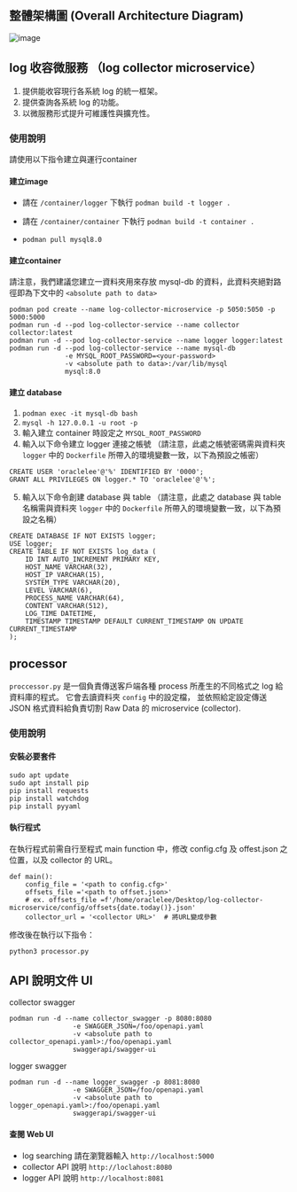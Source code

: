 ## 整體架構圖 (Overall Architecture Diagram)
![image](https://github.com/user-attachments/assets/37b8870d-2032-4425-b081-73c35eaa1a93)

## log 收容微服務 （log collector microservice）
1. 提供能收容現行各系統 log 的統一框架。
2. 提供查詢各系統 log 的功能。
3. 以微服務形式提升可維護性與擴充性。

### 使用說明

請使用以下指令建立與運行container

#### 建立image
- 請在 `/container/logger` 下執行 `podman build -t logger .`

- 請在 `/container/container` 下執行 `podman build -t container .`

- `podman pull mysql8.0`

#### 建立container
請注意，我們建議您建立一資料夾用來存放 mysql-db 的資料，此資料夾絕對路徑即為下文中的 `<absolute path to data>`
```
podman pod create --name log-collector-microservice -p 5050:5050 -p 5000:5000
podman run -d --pod log-collector-service --name collector collector:latest
podman run -d --pod log-collector-service --name logger logger:latest
podman run -d --pod log-collector-service --name mysql-db
              -e MYSQL_ROOT_PASSWORD=<your-password>
              -v <absolute path to data>:/var/lib/mysql
              mysql:8.0
```

#### 建立 database
1. `podman exec -it mysql-db bash`
2. `mysql -h 127.0.0.1 -u root -p`
3. 輸入建立 container 時設定之 `MYSQL_ROOT_PASSWORD`
4. 輸入以下命令建立 logger 連接之帳號
（請注意，此處之帳號密碼需與資料夾 `logger` 中的 `Dockerfile` 所帶入的環境變數一致，以下為預設之帳密）
  ```
  CREATE USER 'oraclelee'@'%' IDENTIFIED BY '0000';
  GRANT ALL PRIVILEGES ON logger.* TO 'oraclelee'@'%';
  ```
5. 輸入以下命令創建 database 與 table
   （請注意，此處之 database 與 table 名稱需與資料夾 `logger` 中的 `Dockerfile` 所帶入的環境變數一致，以下為預設之名稱）
  ```
  CREATE DATABASE IF NOT EXISTS logger;
  USE logger;
  CREATE TABLE IF NOT EXISTS log_data (
      ID INT AUTO_INCREMENT PRIMARY KEY,
      HOST_NAME VARCHAR(32),
      HOST_IP VARCHAR(15),
      SYSTEM_TYPE VARCHAR(20),
      LEVEL VARCHAR(6),
      PROCESS_NAME VARCHAR(64),
      CONTENT VARCHAR(512),
      LOG_TIME DATETIME,
      TIMESTAMP TIMESTAMP DEFAULT CURRENT_TIMESTAMP ON UPDATE CURRENT_TIMESTAMP
  );
  ```

## processor

`proccessor.py` 是一個負責傳送客戶端各種 process 所產生的不同格式之 log 給資料庫的程式。
它會去讀資料夾 `config` 中的設定檔， 並依照給定設定傳送 JSON 格式資料給負責切割 Raw Data 的 microservice (collector).

### 使用說明

#### 安裝必要套件
```
sudo apt update
sudo apt install pip
pip install requests
pip install watchdog
pip install pyyaml
```
#### 執行程式

在執行程式前需自行至程式 main function 中，修改 config.cfg 及 offest.json 之位置，以及 collector 的 URL。
```python3
def main():
    config_file = '<path to config.cfg>'
    offsets_file ='<path to offset.json>'
    # ex. offsets_file =f'/home/oraclelee/Desktop/log-collector-microservice/config/offsets{date.today()}.json'
    collector_url = '<collector URL>'  # 將URL變成參數
```

修改後在執行以下指令：

`python3 processor.py`


## API 說明文件 UI
collector swagger
```
podman run -d --name collector_swagger -p 8080:8080
                -e SWAGGER_JSON=/foo/openapi.yaml
                -v <absolute path to collector_openapi.yaml>:/foo/openapi.yaml
                swaggerapi/swagger-ui
```
logger swagger
```
podman run -d --name logger_swagger -p 8081:8080
                -e SWAGGER_JSON=/foo/openapi.yaml
                -v <absolute path to logger_openapi.yaml>:/foo/openapi.yaml
                swaggerapi/swagger-ui
```
#### 查閱 Web UI
- log searching  請在瀏覽器輸入
`http://localhost:5000`
- collector API 說明
`http://loclahost:8080`
- logger API 說明
`http://localhost:8081`
